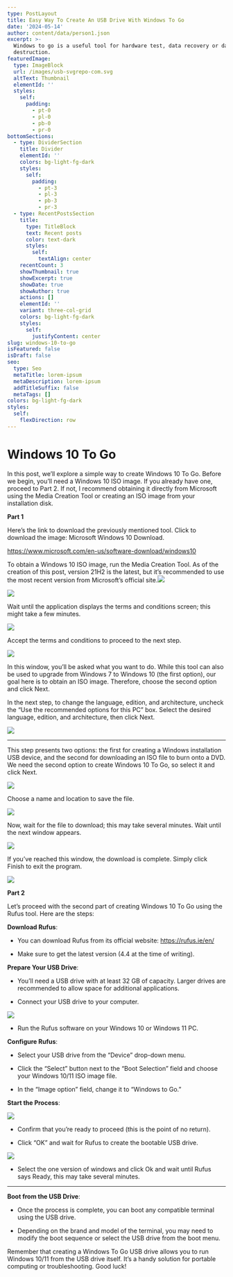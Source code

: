 ```yaml
---
type: PostLayout
title: Easy Way To Create An USB Drive With Windows To Go
date: '2024-05-14'
author: content/data/person1.json
excerpt: >-
  Windows to go is a useful tool for hardware test, data recovery or data
  destruction.
featuredImage:
  type: ImageBlock
  url: /images/usb-svgrepo-com.svg
  altText: Thumbnail
  elementId: ''
  styles:
    self:
      padding:
        - pt-0
        - pl-0
        - pb-0
        - pr-0
bottomSections:
  - type: DividerSection
    title: Divider
    elementId: ''
    colors: bg-light-fg-dark
    styles:
      self:
        padding:
          - pt-3
          - pl-3
          - pb-3
          - pr-3
  - type: RecentPostsSection
    title:
      type: TitleBlock
      text: Recent posts
      color: text-dark
      styles:
        self:
          textAlign: center
    recentCount: 3
    showThumbnail: true
    showExcerpt: true
    showDate: true
    showAuthor: true
    actions: []
    elementId: ''
    variant: three-col-grid
    colors: bg-light-fg-dark
    styles:
      self:
        justifyContent: center
slug: windows-10-to-go
isFeatured: false
isDraft: false
seo:
  type: Seo
  metaTitle: lorem-ipsum
  metaDescription: lorem-ipsum
  addTitleSuffix: false
  metaTags: []
colors: bg-light-fg-dark
styles:
  self:
    flexDirection: row
---
```

# Windows 10 To Go

In this post, we’ll explore a simple way to create Windows 10 To Go. Before we begin, you’ll need a Windows 10 ISO image. If you already have one, proceed to Part 2. If not, I recommend obtaining it directly from Microsoft using the Media Creation Tool or creating an ISO image from your installation disk.

**Part 1**

Here’s the link to download the previously mentioned tool. Click to download the image: Microsoft Windows 10 Download.

<https://www.microsoft.com/en-us/software-download/windows10>

To obtain a Windows 10 ISO image, run the Media Creation Tool. As of the creation of this post, version 21H2 is the latest, but it’s recommended to use the most recent version from Microsoft’s official site.![](https://preview--magnificent-steel-ff249.stackbit.dev/_static/app-assets/public/images/media.png)

![](/images/win10-1.png)

Wait until the application displays the terms and conditions screen; this might take a few minutes.

![](/images/win10-2.png)

Accept the terms and conditions to proceed to the next step.

![](/images/win10-3.png)

In this window, you’ll be asked what you want to do. While this tool can also be used to upgrade from Windows 7 to Windows 10 (the first option), our goal here is to obtain an ISO image. Therefore, choose the second option and click Next.

In the next step, to change the language, edition, and architecture, uncheck the “Use the recommended options for this PC” box. Select the desired language, edition, and architecture, then click Next.

![](/images/win10-4.png)

***

This step presents two options: the first for creating a Windows installation USB device, and the second for downloading an ISO file to burn onto a DVD. We need the second option to create Windows 10 To Go, so select it and click Next.

![](/images/win10-5.png)

Choose a name and location to save the file.

![](/images/win10-6.png)

Now, wait for the file to download; this may take several minutes. Wait until the next window appears.

![](/images/win10-7.png)

If you’ve reached this window, the download is complete. Simply click Finish to exit the program.

![](/images/win10-8.png)

**Part 2**

Let’s proceed with the second part of creating Windows 10 To Go using the Rufus tool. Here are the steps:

**Download Rufus**:

*   You can download Rufus from its official website: <https://rufus.ie/en/>

*   Make sure to get the latest version (4.4 at the time of writing).

**Prepare Your USB Drive**:

*   You’ll need a USB drive with at least 32 GB of capacity. Larger drives are recommended to allow space for additional applications.

*   Connect your USB drive to your computer.

![](/images/rufus-wintogo.png)

*   Run the Rufus software on your Windows 10 or Windows 11 PC.

**Configure Rufus**:

*   Select your USB drive from the “Device” drop-down menu.

*   Click the “Select” button next to the “Boot Selection” field and choose your Windows 10/11 ISO image file.

*   In the “Image option” field, change it to “Windows to Go.”

**Start the Process**:

![](/images/rufus-wintogofatality.png)

*   Confirm that you’re ready to proceed (this is the point of no return).

*   Click “OK” and wait for Rufus to create the bootable USB drive.

![](https://preview--magnificent-steel-ff249.stackbit.dev/_static/app-assets/public/images/rufus-wintogo-version.png)

*   Select the one version of windows and click Ok and wait until Rufus says Ready, this may take several minutes.

***

**Boot from the USB Drive**:

*   Once the process is complete, you can boot any compatible terminal using the USB drive.

*   Depending on the brand and model of the terminal, you may need to modify the boot sequence or select the USB drive from the boot menu.

Remember that creating a Windows To Go USB drive allows you to run Windows 10/11 from the USB drive itself. It’s a handy solution for portable computing or troubleshooting. Good luck! 
